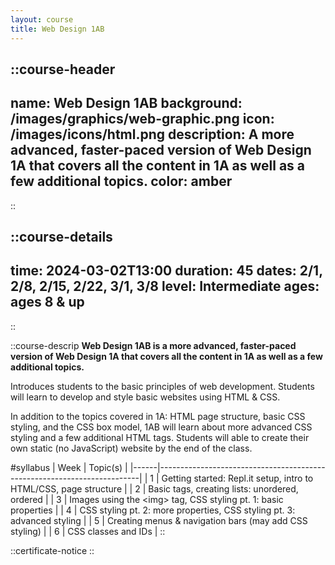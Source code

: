 ```yaml
---
layout: course
title: Web Design 1AB
---
```

::course-header
---
name: Web Design 1AB
background: /images/graphics/web-graphic.png
icon: /images/icons/html.png
description: A more advanced, faster-paced version of Web Design 1A that covers all the content in 1A as well as a few additional topics.
color: amber
---
::

::course-details
---
time: 2024-03-02T13:00
duration: 45
dates: 2/1, 2/8, 2/15, 2/22, 3/1, 3/8
level: Intermediate
ages: ages 8 & up
---
::


::course-descrip
**Web Design 1AB is a more advanced, faster-paced version of Web Design 1A that covers all the content in 1A as well as a few additional topics.**

Introduces students to the basic principles of web development. Students will learn to develop and style basic websites using HTML & CSS.

In addition to the topics covered in 1A: HTML page structure, basic CSS styling, and the CSS box model, 1AB will learn about more advanced CSS styling and a few additional HTML tags. Students will able to create their own static (no JavaScript) website by the end of the class.

#syllabus
| Week | Topic(s)                                                                |
|------|-------------------------------------------------------------------------|
| 1    | Getting started: Repl.it setup, intro to HTML/CSS, page structure       |
| 2    | Basic tags, creating lists: unordered, ordered                          |
| 3    | Images using the \<img> tag, CSS styling pt. 1: basic properties         |
| 4    | CSS styling pt. 2: more properties, CSS styling pt. 3: advanced styling |
| 5    | Creating menus & navigation bars (may add CSS styling)                  |
| 6    | CSS classes and IDs                                                     |
::

::certificate-notice
::